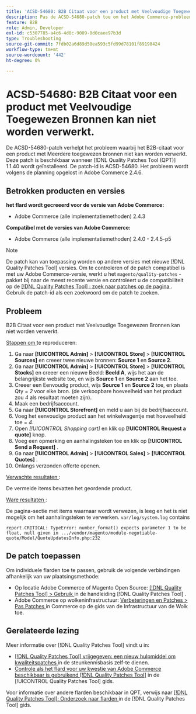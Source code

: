 ```yaml
---
title: 'ACSD-54680: B2B Citaat voor een product met Veelvoudige Toegewezen Bronnen kan worden verwerkt'
description: Pas de ACSD-54680-patch toe om het Adobe Commerce-probleem op te lossen, waarbij het B2B-citaat voor een product met Meerdere toegewezen bronnen niet kan worden verwerkt.
feature: B2B
role: Admin, Developer
exl-id: c5307785-a4c6-4d0c-9009-0d0caee97b3d
type: Troubleshooting
source-git-commit: 7fdb02a6d89d50ea593c5fd99d78101f89198424
workflow-type: tm+mt
source-wordcount: '442'
ht-degree: 0%

---
```


# ACSD-54680: B2B Citaat voor een product met Veelvoudige Toegewezen Bronnen kan niet worden verwerkt.

De ACSD-54680-patch verhelpt het probleem waarbij het B2B-citaat voor een product met Meerdere toegewezen bronnen niet kan worden verwerkt. Deze patch is beschikbaar wanneer [!DNL Quality Patches Tool (QPT)] 1.1.40 wordt geïnstalleerd. De patch-id is ACSD-54680. Het probleem wordt volgens de planning opgelost in Adobe Commerce 2.4.6.

## Betrokken producten en versies

**het flard wordt gecreeerd voor de versie van Adobe Commerce:**

* Adobe Commerce (alle implementatiemethoden) 2.4.3

**Compatibel met de versies van Adobe Commerce:**

* Adobe Commerce (alle implementatiemethoden) 2.4.0 - 2.4.5-p5

>[!NOTE]
>
>De patch kan van toepassing worden op andere versies met nieuwe [!DNL Quality Patches Tool] versies. Om te controleren of de patch compatibel is met uw Adobe Commerce-versie, werkt u het `magento/quality-patches` -pakket bij naar de meest recente versie en controleert u de compatibiliteit op de [[!DNL Quality Patches Tool] : zoek naar patches op de pagina ](https://experienceleague.adobe.com/tools/commerce-quality-patches/index.html?lang=nl-NL) . Gebruik de patch-id als een zoekwoord om de patch te zoeken.

## Probleem

B2B Citaat voor een product met Veelvoudige Toegewezen Bronnen kan niet worden verwerkt.

<u> Stappen om </u> te reproduceren:

1. Ga naar **[!UICONTROL Admin]** > **[!UICONTROL Store]** > **[!UICONTROL Sources]** en creeer twee nieuwe bronnen: **Source 1** en **Source 2**.
1. Ga naar **[!UICONTROL Admin]** > **[!UICONTROL Store]** > **[!UICONTROL Stocks]** en creeer een nieuwe Beeld: **Beeld A**, wijs het aan de belangrijkste website toe, en wijs **Source 1** en **Source 2** aan het toe.
1. Creeer een Eenvoudig product, wijs **Source 1** en **Source 2** toe, en plaats Qty = *2* voor elke bron. (de verkoopbare hoeveelheid van het product zou *4* als resultaat moeten zijn).
1. Maak een bedrijfsaccount.
1. Ga naar **[!UICONTROL Storefront]** en meld u aan bij de bedrijfsaccount.
1. Voeg het eenvoudige product aan het winkelwagentje met hoeveelheid toe = *4*.
1. Open *[!UICONTROL Shopping cart]* en klik op **[!UICONTROL Request a quote]** knop.
1. Voeg een opmerking en aanhalingsteken toe en klik op **[!UICONTROL Send a Request]** .
1. Ga naar **[!UICONTROL Admin]** > **[!UICONTROL Sales]** > **[!UICONTROL Quotes]** .
1. Onlangs verzonden offerte openen.

<u> Verwachte resultaten </u>:

De vermelde items bevatten het geordende product.

<u> Ware resultaten </u>:

De pagina-sectie met items waarnaar wordt verwezen, is leeg en het is niet mogelijk om het aanhalingsteken te verwerken.
`var/log/system.log` contains

```
report.CRITICAL: TypeError: number_format() expects parameter 1 to be float, null given in .../vendor/magento/module-negotiable-quote/Model/QuoteUpdatesInfo.php:232
```

## De patch toepassen

Om individuele flarden toe te passen, gebruik de volgende verbindingen afhankelijk van uw plaatsingsmethode:

* Op locatie Adobe Commerce of Magento Open Source: [[!DNL Quality Patches Tool] > Gebruik ](/help/tools/quality-patches-tool/usage.md) in de handleiding [!DNL Quality Patches Tool] .
* Adobe Commerce op wolkeninfrastructuur: [ Verbeteringen en Patches > Pas Patches ](https://experienceleague.adobe.com/docs/commerce-cloud-service/user-guide/develop/upgrade/apply-patches.html?lang=nl-NL) in Commerce op de gids van de Infrastructuur van de Wolk toe.

## Gerelateerde lezing

Meer informatie over [!DNL Quality Patches Tool] vindt u in:

* [[!DNL Quality Patches Tool]  vrijgegeven: een nieuw hulpmiddel om kwaliteitspatches ](https://experienceleague.adobe.com/nl/docs/commerce-operations/tools/quality-patches-tool/quality-patches-tool-to-self-serve-quality-patches) in de steunkennisbasis zelf-te dienen.
* [ Controle als het flard voor uw kwestie van Adobe Commerce beschikbaar is gebruikend  [!DNL Quality Patches Tool]](/help/tools/quality-patches-tool/patches-available-in-qpt/check-patch-for-magento-issue-with-magento-quality-patches.md) in de [!UICONTROL Quality Patches Tool] gids.


Voor informatie over andere flarden beschikbaar in QPT, verwijs naar [[!DNL Quality Patches Tool]: Onderzoek naar flarden ](https://experienceleague.adobe.com/tools/commerce-quality-patches/index.html?lang=nl-NL) in de [!DNL Quality Patches Tool] gids.

